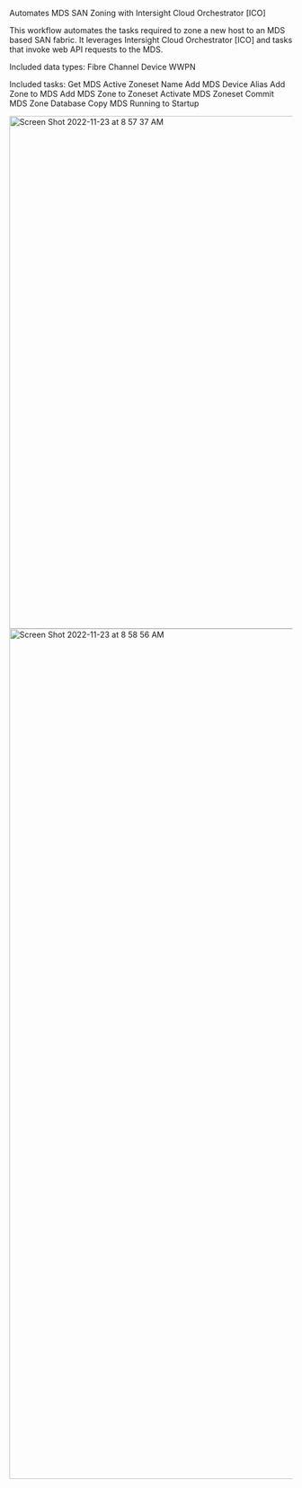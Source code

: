 Automates MDS SAN Zoning with Intersight Cloud Orchestrator [ICO]

This workflow automates the tasks required to zone a new host to an MDS based SAN fabric.
It leverages Intersight Cloud Orchestrator [ICO] and tasks that invoke web API requests to the MDS.

Included data types:
Fibre Channel Device WWPN

Included tasks:
Get MDS Active Zoneset Name
Add MDS Device Alias
Add Zone to MDS
Add MDS Zone to Zoneset
Activate MDS Zoneset
Commit MDS Zone Database
Copy MDS Running to Startup

<img width="913" alt="Screen Shot 2022-11-23 at 8 57 37 AM" src="https://user-images.githubusercontent.com/22679823/203569569-929218c5-6e02-464e-ad19-2ab5c8fe0df0.png">

<img width="1514" alt="Screen Shot 2022-11-23 at 8 58 56 AM" src="https://user-images.githubusercontent.com/22679823/203569618-35dbfd33-47ad-4ca8-8bf7-47427e9f2422.png">

